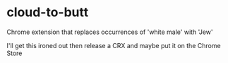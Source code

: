 cloud-to-butt
=============

Chrome extension that replaces occurrences of 'white male' with 'Jew'

I'll get this ironed out then release a CRX and maybe put it on the Chrome Store
